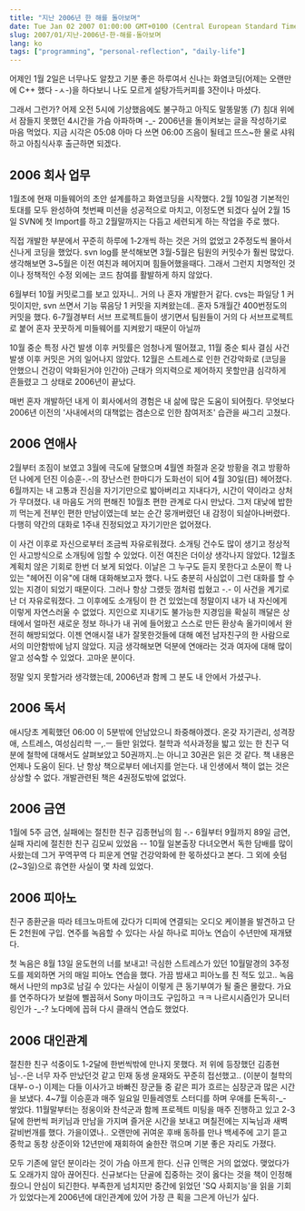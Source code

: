 ```yaml
---
title: "지난 2006년 한 해를 돌아보며"
date: Tue Jan 02 2007 01:00:00 GMT+0100 (Central European Standard Time)
slug: 2007/01/지난-2006년-한-해를-돌아보며
lang: ko
tags: ["programming", "personal-reflection", "daily-life"]
---
```


어제인 1월 2일은 너무나도 알찼고 기분 좋은 하루여서
신나는 화염코딩(어제는 오랜만에 C++ 했다 -ㅅ-)을 하다보니 
나도 모르게 설탕가득커피를 3잔이나 마셨다.

그래서 그런가? 어제 오전 5시에 기상했음에도 불구하고 아직도 말똥말똥 (7) 
침대 위에서 잠들지 못했던 4시간을 가슴 아파하며 -_- 
2006년을 돌이켜보는 글을 작성하기로 마음 먹었다.
지금 시각은 05:08 아마 다 쓰면 06:00 즈음이 될테고 
뜨스~한 물로 샤워하고 아침식사후 출근하면 되겠다.

## 2006 회사 업무
1월초에 현재 미들웨어의 초안 설계를하고 화염코딩을 시작했다. 
2월 10일경 기본적인 토대를 모두 완성하여 첫번째 미션을 성공적으로 마치고, 
이정도면 되겠다 싶어 2월 15일 SVN에 첫 Import를 하고 2월말까지는 다듬고
세련되게 하는 작업을 주로 했다.

직접 개발한 부분에서 꾸준히 하루에 1-2개씩 하는 것은 거의 없었고
2주정도씩 몰아서 신나게 코딩을 했었다. 
svn log를 분석해보면 3월-5월은 팀원의 커밋수가 훨씬 많았다. 
생각해보면 3~5월은 이전 여친과 헤어지며 힘들어했을때다. 
그래서 그런지 치명적인 것이나 정책적인 수정 외에는 코드 참여를 활발하게 하지 않았다.

6월부터 10월 커밋로그를 보고 있자니.. 거의 나 혼자 개발한거 같다.
cvs는 파일당 1 커밋이지만, svn 쓰면서 기능 묶음당 1 커밋을 지켜왔는데..
혼자 5개월간 400번정도의 커밋을 했다.
6-7월경부터 서브 프로젝트들이 생기면서 팀원들이 거의 다 서브프로젝트로 붙어
혼자 꿋꿋하게 미들웨어를 지켜왔기 때문이 아닐까

10월 중순 특정 사건 발생 이후 커밋률은 엄청나게 떨어졌고, 
11월 중순 퇴사 결심 사건 발생 이후 커밋은 거의 일어나지 않았다. 
12월은 스트레스로 인한 건강악화로 (코딩을 안했으니 건강이 악화된거야 인간아)
근태가 의지력으로 제어하지 못할만큼 심각하게 흔들렸고 그 상태로 2006년이 끝났다.

매번 혼자 개발하던 내게 이 회사에서의 경험은 내 삶에 많은 도움이 되어줬다.
무엇보다 2006년 이전의 '사내에서의 대책없는 겸손으로 인한 참여저조' 습관을 싸그리 고쳤다.

## 2006 연애사
2월부터 조짐이 보였고 3월에 극도에 달했으며 4월엔 좌절과 온갖 방황을 겪고
방황하던 나에게 던진 이승훈-.-의 장난스런 한마디가 도화선이 되어 4월 30일(日) 헤어졌다. 
6월까지는 내 고통과 진심을 자기기만으로 밟아버리고 지내다가, 시간이 약이라고 상처가 무뎌졌다. 
내 마음도 거의 편해진 10월초 편한 관계로 다시 만났다. 
그저 대낮에 밥한끼 먹는게 전부인 편한 만남이였는데 보는 순간 뭉개버렸던 내 감정이 되살아나버렸다. 
다행히 약간의 대화로 1주내 진정되었고 자기기만은 없어졌다.

이 사건 이후로 자신으로부터 조금씩 자유로워졌다. 소개팅 건수도 많이 생기고 
정상적인 사고방식으로 소개팅에 임할 수 있었다. 이전 여친은 더이상 생각나지 않았다.
12월초 계획치 않은 기회로 한번 더 보게 되었다. 
이날은 그 누구도 듣지 못한다고 소문이 쫙 나있는 "헤어진 이유"에 대해 대화해보고자 했다.
나도 충분히 사심없이 그런 대화를 할 수 있는 지경이 되었기 때문이다.
그러나 항상 그랬듯 껌처럼 씹혔고 -.- 이 사건을 계기로 난 더 자유로워졌다.
그 이후에도 소개팅이 한 건 있었는데 정말이지 내가 내 자신에게 이렇게 자연스러울 수 없었다.
지인으로 지내기도 불가능한 지경임을 확실히 깨달은 상태에서 
얼마전 새로운 정보 하나가 내 귀에 들어왔고 스스로 만든 환상속 올가미에서 완전히 해방되었다.
이젠 연애시절 내가 잘못한것들에 대해 예전 남자친구의 한 사람으로서의 미안함밖에 남지 않았다.
지금 생각해보면 덕분에 연애라는 것과 여자에 대해 많이 알고 성숙할 수 있었다. 고마운 분이다.

정말 잊지 못할거라 생각했는데, 2006년과 함께 그 분도 내 안에서 가셨구나.

## 2006 독서
애시당초 계획했던 06:00 이 5분밖에 안남았으니 좌중해야겠다.
온갖 자기관리, 성격장애, 스트레스, 여성심리학 ㅡ,.ㅡ 들만 읽었다.
철학과 석사과정을 밟고 있는 한 친구 덕분에 철학에 대해서도 살펴보았고
50권까지..는 아니고 30권은 읽은 것 같다. 책 내용은 언제나 도움이 된다.
난 항상 책으로부터 에너지를 얻는다. 내 인생에서 책이 없는 것은 상상할 수 없다. 
개발관련된 책은 4권정도밖에 없었다.

## 2006 금연
1월에 5주 금연, 실패에는 절친한 친구 김종현님의 힘 -.-
6월부터 9월까지 89일 금연, 실패 자리에 절친한 친구 김모씨 있었음 --
10월 일본출장 다녀오면서 독한 담배를 많이 사왔는데 
그거 꾸역꾸역 다 피운게 연말 건강악화에 한 몫하셨다고 본다.
그 외에 숏텀(2~3일)으로 휴연한 사실이 몇 차례 있었다.

## 2006 피아노
친구 종환군을 따라 테크노마트에 갔다가 디피에 연결되는 오디오 케이블을 발견하고 단돈 2천원에 구입.
연주를 녹음할 수 있다는 사실 하나로 피아노 연습이 수년만에 재개됐다. 

첫 녹음은 8월 13일 윤도현의 너를 보내고!
극심한 스트레스가 있던 10월말경의 3주정도를 제외하면 거의 매일 피아노 연습을 했다.
가끔 밤새고 피아노를 친 적도 있고.. 
녹음해서 나만의 mp3로 남길 수 있다는 사실이 이렇게 큰 동기부여가 될 줄은 몰랐다. 
가요를 연주하다가 보컬에 삘꼽혀서 Sony 마이크도 구입하고 ㅋㅋ 
나르시시즘인가 모니터링인가 -_-?
노다메에 꼽혀 다시 클래식 연습도 했었다.

## 2006 대인관계
절친한 친구 석중이도 1-2달에 한번씩밖에 만나지 못했다.
저 위에 등장했던 김종현님-.-은 너무 자주 만났던것 같고
민재 동생 윤재와도 꾸준히 접선했고.. (이분이 철학의 대부-ㅇ-)
이제는 다들 이사가고 바빠진 장군들 중 같은 피가 흐르는 심장군과 많은 시간을 보냈다.
4~7월 이승훈과 매주 일요일 민들레영토 스터디를 하며 우애를 돈독히-_- 쌓았다.
11월말부터는 정웅이와 찬석군과 함께 프로젝트 미팅을 매주 진행하고 있고
2-3달에 한번씩 퍼키님과 만남을 가지며 즐거운 시간을 보내고
며칠전에는 지눅님과 새벽 갈비번개를 했다. 
가을이였나.. 오랜만에 귀여운 후배 동하를 만나 백세주에 고기 뜯고
중학교 동창 상준이와 12년만에 재회하여 술한잔 꺾으며 기분 좋은 자리도 가졌다.

모두 기존에 알던 분이라는 것이 가슴 아프게 한다.
신규 인맥은 거의 없었다. 맺었다가도 오래가지 않아 끊어진다.
신규보다는 단골에 집중하는 것이 옳다는 것을 책이 인정해줬으니 안심이 되긴한다.
부족한게 넘치지만 중간에 읽었던 'SQ 사회지능'을 읽을 기회가 있었다는게 
2006년에 대인관계에 있어 가장 큰 획을 그은게 아닌가 싶다.
